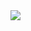 <img src="https://capsule-render.vercel.app/api?type=wave&color=timeAuto&height=300&section=header&footer&text=capsule%20render&fontSize=90" />
